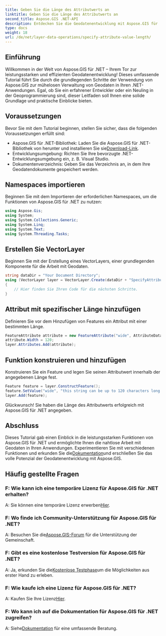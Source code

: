 ```yaml
---
title: Geben Sie die Länge des Attributwerts an
linktitle: Geben Sie die Länge des Attributwerts an
second_title: Aspose.GIS .NET-API
description: Entdecken Sie die Geodatenentwicklung mit Aspose.GIS für .NET. Verwalten und bearbeiten Sie räumliche Daten mühelos in Ihren .NET-Anwendungen.
type: docs
weight: 18
url: /de/net/layer-data-operations/specify-attribute-value-length/
---
```

## Einführung
Willkommen in der Welt von Aspose.GIS für .NET – Ihrem Tor zur leistungsstarken und effizienten Geodatenentwicklung! Dieses umfassende Tutorial führt Sie durch die grundlegenden Schritte der Verwendung von Aspose.GIS zur mühelosen Verwaltung von Geodaten in Ihren .NET-Anwendungen. Egal, ob Sie ein erfahrener Entwickler oder ein Neuling in der Geoprogrammierung sind, dieser Leitfaden soll Ihnen eine solide Grundlage und praktische Einblicke bieten.
## Voraussetzungen
Bevor Sie mit dem Tutorial beginnen, stellen Sie sicher, dass die folgenden Voraussetzungen erfüllt sind:
-  Aspose.GIS für .NET-Bibliothek: Laden Sie die Aspose.GIS für .NET-Bibliothek von herunter und installieren Sie sie[Download-Link](https://releases.aspose.com/gis/net/).
- Entwicklungsumgebung: Richten Sie Ihre bevorzugte .NET-Entwicklungsumgebung ein, z. B. Visual Studio.
- Dokumentenverzeichnis: Geben Sie das Verzeichnis an, in dem Ihre Geodatendokumente gespeichert werden.
## Namespaces importieren
Beginnen Sie mit dem Importieren der erforderlichen Namespaces, um die Funktionen von Aspose.GIS für .NET zu nutzen:
```csharp
using Aspose.Gis;
using System;
using System.Collections.Generic;
using System.Linq;
using System.Text;
using System.Threading.Tasks;
```
## Erstellen Sie VectorLayer
Beginnen Sie mit der Erstellung eines VectorLayers, einer grundlegenden Komponente für die Arbeit mit Geodaten.
```csharp
string dataDir = "Your Document Directory";
using (VectorLayer layer = VectorLayer.Create(dataDir + "SpecifyAttributeValueLength_out.shp", Drivers.Shapefile))
{
    // Hier finden Sie Ihren Code für die nächsten Schritte.
}
```
## Attribut mit spezifischer Länge hinzufügen
Definieren Sie vor dem Hinzufügen von Features ein Attribut mit einer bestimmten Länge.
```csharp
FeatureAttribute attribute = new FeatureAttribute("wide", AttributeDataType.String);
attribute.Width = 120;
layer.Attributes.Add(attribute);
```
## Funktion konstruieren und hinzufügen
Konstruieren Sie ein Feature und legen Sie seinen Attributwert innerhalb der angegebenen Länge fest.
```csharp
Feature feature = layer.ConstructFeature();
feature.SetValue("wide", "this string can be up to 120 characters long now.");
layer.Add(feature);
```
Glückwunsch! Sie haben die Länge des Attributwerts erfolgreich mit Aspose.GIS für .NET angegeben.
## Abschluss
 Dieses Tutorial gab einen Einblick in die leistungsstarken Funktionen von Aspose.GIS für .NET und ermöglichte Ihnen die nahtlose Arbeit mit Geodaten in Ihren Anwendungen. Experimentieren Sie mit verschiedenen Funktionen und erkunden Sie die[Dokumentation](https://reference.aspose.com/gis/net/)und erschließen Sie das volle Potenzial der Geodatenentwicklung mit Aspose.GIS.
## Häufig gestellte Fragen
### F: Wie kann ich eine temporäre Lizenz für Aspose.GIS für .NET erhalten?
 A: Sie können eine temporäre Lizenz erwerben[Hier](https://purchase.aspose.com/temporary-license/).
### F: Wo finde ich Community-Unterstützung für Aspose.GIS für .NET?
 A: Besuchen Sie die[Aspose.GIS-Forum](https://forum.aspose.com/c/gis/33) für die Unterstützung der Gemeinschaft.
### F: Gibt es eine kostenlose Testversion für Aspose.GIS für .NET?
 A: Ja, erkunden Sie die[Kostenlose Testphase](https://releases.aspose.com/)um die Möglichkeiten aus erster Hand zu erleben.
### F: Wie kaufe ich eine Lizenz für Aspose.GIS für .NET?
 A: Kaufen Sie Ihre Lizenz[Hier](https://purchase.aspose.com/buy).
### F: Wo kann ich auf die Dokumentation für Aspose.GIS für .NET zugreifen?
 A: Siehe[Dokumentation](https://reference.aspose.com/gis/net/) für eine umfassende Beratung.
